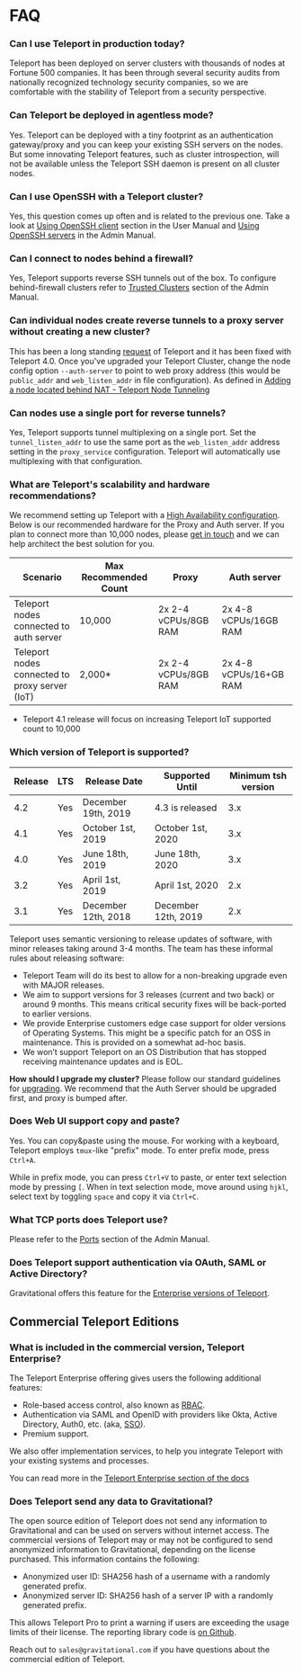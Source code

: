 
# FAQ

### Can I use Teleport in production today?

Teleport has been deployed on server clusters with thousands of nodes at
Fortune 500 companies. It has been through several security audits from
nationally recognized technology security companies, so we are comfortable with
the stability of Teleport from a security perspective.

### Can Teleport be deployed in agentless mode?

Yes. Teleport can be deployed with a tiny footprint as an authentication
gateway/proxy and you can keep your existing SSH servers on the nodes. But some
innovating Teleport features, such as cluster introspection, will not be
available unless the Teleport SSH daemon is present on all cluster nodes.

### Can I use OpenSSH with a Teleport cluster?

Yes, this question comes up often and is related to the previous one. Take a
look at [Using OpenSSH client](user-manual.md##using-teleport-with-openssh)
section in the User Manual and [Using OpenSSH servers](admin-guide.md) in the
Admin Manual.

### Can I connect to nodes behind a firewall?

Yes, Teleport supports reverse SSH tunnels out of the box. To configure
behind-firewall clusters refer to [Trusted Clusters](admin-guide.md#trusted-clusters)
section of the Admin Manual.

### Can individual nodes create reverse tunnels to a proxy server without creating a new cluster?

This has been a long standing [request](https://github.com/gravitational/teleport/issues/803) of Teleport and
it has been fixed with Teleport 4.0.   Once you've upgraded your Teleport Cluster, change the node config
option `--auth-server` to point to web proxy address (this would be `public_addr` and `web_listen_addr`
in file configuration). As defined in [Adding a node located behind NAT - Teleport Node Tunneling](admin-guide.md#adding-a-node-located-behind-nat)

### Can nodes use a single port for reverse tunnels?

Yes, Teleport supports tunnel multiplexing on a single port.  Set the `tunnel_listen_addr` to use the same port as the `web_listen_addr` address setting in the `proxy_service` configuration. Teleport will automatically use multiplexing with that configuration.

### What are Teleport's scalability and hardware recommendations?

We recommend setting up Teleport with a [High Availability configuration](admin-guide.md#high-availability). Below is our
recommended hardware for the Proxy and Auth server. If you plan to connect more than 10,000 nodes, please
[get in touch](mailto:info@gravitational.com) and we can help architect the best solution for you.

Scenario | Max Recommended Count | Proxy | Auth server
------------ | -------------|---------|-------
Teleport nodes connected to auth server | 10,000 |2x  2-4 vCPUs/8GB RAM | 2x 4-8 vCPUs/16GB RAM
Teleport nodes connected to proxy server (IoT) | 2,000* | 2x 2-4 vCPUs/8GB RAM |2x 4-8 vCPUs/16+GB RAM


* Teleport 4.1 release will focus on increasing Teleport IoT supported count to 10,000

### Which version of Teleport is supported?

| Release  | LTS | Release Date         | Supported Until      | Minimum tsh version  |
| ---------|-----| -------------------- | -------------------- | -------------------- |
| 4.2      | Yes | December 19th, 2019  | 4.3 is released      | 3.x                  |
| 4.1      | Yes | October 1st, 2019    | October 1st, 2020    | 3.x                  |
| 4.0      | Yes | June 18th, 2019      | June 18th, 2020      | 3.x                  |
| 3.2      | Yes | April 1st, 2019      | April 1st, 2020      | 2.x                  |
| 3.1      | Yes | December 12th, 2018  | December 12th, 2019  | 2.x                  |

Teleport uses semantic versioning to release updates of software, with minor releases taking
around 3-4 months. The team has these informal rules about releasing software:

- Teleport Team will do its best to allow for a non-breaking upgrade even with MAJOR releases.
- We aim to support versions for 3 releases (current and two back) or around 9 months.
This means critical security fixes will be back-ported to earlier versions.
- We provide Enterprise customers edge case support for older versions of Operating Systems. This might be a specific patch for an OSS in maintenance. This is provided on a somewhat ad-hoc basis.
- We won’t support Teleport on an OS Distribution that has stopped receiving maintenance updates and is EOL.

**How should I upgrade my cluster?**
Please follow our standard guidelines for [upgrading](admin-guide.md#upgrading-teleport).
We recommend that the Auth Server should be upgraded first, and proxy is bumped after.

### Does Web UI support copy and paste?

Yes. You can copy&paste using the mouse. For working with a keyboard, Teleport employs
`tmux`-like "prefix" mode. To enter prefix mode, press `Ctrl+A`.

While in prefix mode, you can press `Ctrl+V` to paste, or enter text selection
mode by pressing `[`. When in text selection mode, move around using `hjkl`, select
text by toggling `space` and copy it via `Ctrl+C`.

### What TCP ports does Teleport use?

Please refer to the [Ports](admin-guide.md#ports) section of the Admin Manual.

### Does Teleport support authentication via OAuth, SAML or Active Directory?

Gravitational offers this feature for the [Enterprise versions of Teleport](enterprise/index.md).

## Commercial Teleport Editions

### What is included in the commercial version, Teleport Enterprise?

The Teleport Enterprise offering gives users the following additional features:

* Role-based access control, also known as [RBAC](enterprise/index.md#rbac).
* Authentication via SAML and OpenID with providers like Okta, Active
  Directory, Auth0, etc. (aka, [SSO](enterprise/ssh-sso.md)).
* Premium support.

We also offer implementation services, to help you integrate
Teleport with your existing systems and processes.

You can read more in the [Teleport Enterprise section of the docs](enterprise/index.md)

### Does Teleport send any data to Gravitational?

The open source edition of Teleport does not send any information to
Gravitational and can be used on servers without internet access. The
commercial versions of Teleport may or may not be configured to send anonymized
information to Gravitational, depending on the license purchased. This
information contains the following:

* Anonymized user ID: SHA256 hash of a username with a randomly generated prefix.
* Anonymized server ID: SHA256 hash of a server IP with a randomly generated prefix.

This allows Teleport Pro to print a warning if users are exceeding the usage limits
of their license. The reporting library code is [on Github](https://github.com/gravitational/reporting).

Reach out to `sales@gravitational.com` if you have questions about the commercial
edition of Teleport.
